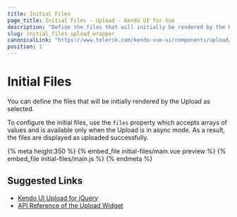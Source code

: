 ```yaml
---
title: Initial Files
page_title: Initial Files - Upload - Kendo UI for Vue
description: "Define the files that will initially be rendered by the Kendo UI Upload wrapper for Vue."
slug: initial_files_upload_wrapper
canonicalLink: "https://www.telerik.com/kendo-vue-ui/components/upload/file-processing/"
position: 1
---
```


<div><WrapperBanner link="/kendo-vue-ui/components/upload/file-processing"></WrapperBanner></div>    

# Initial Files

You can define the files that will be initially rendered by the Upload as selected.

To configure the initial files, use the `files` property which accepts arrays of values and is available only when the Upload is in async mode. As a result, the files are displayed as uploaded successfully.

{% meta height:350 %}
{% embed_file initial-files/main.vue preview %}
{% embed_file initial-files/main.js %}
{% endmeta %}
## Suggested Links

* [Kendo UI Upload for jQuery](https://docs.telerik.com/kendo-ui/controls/editors/upload/overview)
* [API Reference of the Upload Widget](https://docs.telerik.com/kendo-ui/api/javascript/ui/upload)
